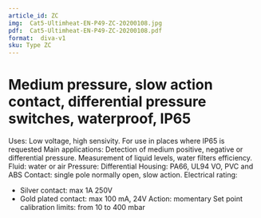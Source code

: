 ```yaml
---
article_id: ZC
img:  Cat5-Ultimheat-EN-P49-ZC-20200108.jpg
pdf:  Cat5-Ultimheat-EN-P49-ZC-20200108.pdf
format:  diva-v1
sku: Type ZC
---
```


# Medium pressure, slow action contact, differential pressure switches, waterproof, IP65

Uses: Low voltage, high sensivity. For use in places where IP65 is requested 
Main applications: Detection of medium positive, negative or differential pressure.
Measurement of liquid levels, water filters efficiency. 
Fluid: water or air
Pressure: Differential 
Housing: PA66, UL94 VO, PVC and ABS 
Contact: single pole normally open, slow action.
Electrical rating: 
- Silver contact: max 1A 250V 
- Gold plated contact: max 100 mA, 24V 
Action: momentary 
Set point calibration limits: from 10 to 400 mbar
